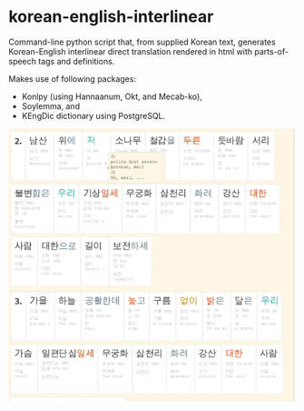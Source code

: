 # korean-english-interlinear
Command-line python script that, from supplied Korean text, generates Korean-English interlinear direct translation rendered in html with parts-of-speech tags and definitions.

Makes use of following packages: 
- Konlpy (using Hannaanum, Okt, and Mecab-ko), 
- Soylemma, and 
- KEngDic dictionary using PostgreSQL.

![Alt text](/screenshot.png?raw=true)
